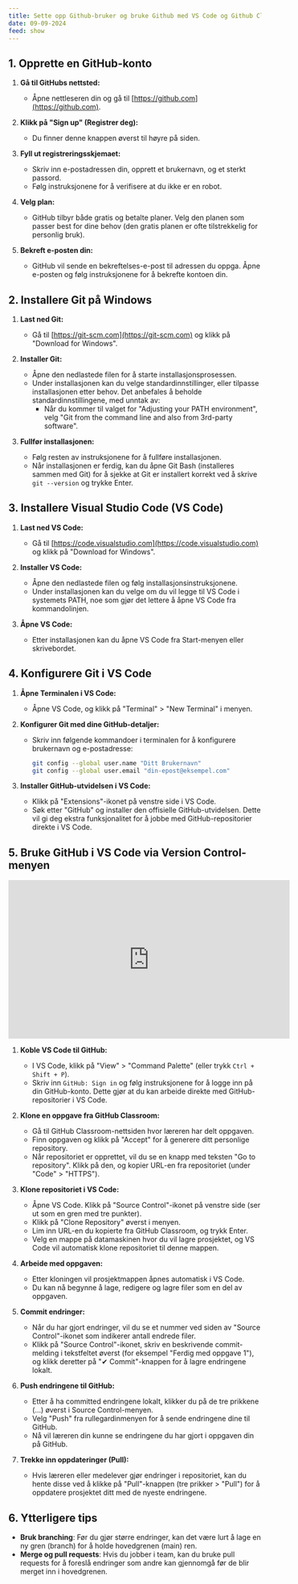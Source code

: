```yaml
---
title: Sette opp Github-bruker og bruke Github med VS Code og Github Classroom
date: 09-09-2024
feed: show
---
```


## 1. Opprette en GitHub-konto
1. **Gå til GitHubs nettsted:**
   - Åpne nettleseren din og gå til [https://github.com](https://github.com).

2. **Klikk på "Sign up" (Registrer deg):**
   - Du finner denne knappen øverst til høyre på siden.

3. **Fyll ut registreringsskjemaet:**
   - Skriv inn e-postadressen din, opprett et brukernavn, og et sterkt passord.
   - Følg instruksjonene for å verifisere at du ikke er en robot.

4. **Velg plan:**
   - GitHub tilbyr både gratis og betalte planer. Velg den planen som passer best for dine behov (den gratis planen er ofte tilstrekkelig for personlig bruk).

5. **Bekreft e-posten din:**
   - GitHub vil sende en bekreftelses-e-post til adressen du oppga. Åpne e-posten og følg instruksjonene for å bekrefte kontoen din.

## 2. Installere Git på Windows
1. **Last ned Git:**
   - Gå til [https://git-scm.com](https://git-scm.com) og klikk på "Download for Windows".

2. **Installer Git:**
   - Åpne den nedlastede filen for å starte installasjonsprosessen.
   - Under installasjonen kan du velge standardinnstillinger, eller tilpasse installasjonen etter behov. Det anbefales å beholde standardinnstillingene, med unntak av:
     - Når du kommer til valget for "Adjusting your PATH environment", velg "Git from the command line and also from 3rd-party software".

3. **Fullfør installasjonen:**
   - Følg resten av instruksjonene for å fullføre installasjonen.
   - Når installasjonen er ferdig, kan du åpne Git Bash (installeres sammen med Git) for å sjekke at Git er installert korrekt ved å skrive `git --version` og trykke Enter.

## 3. Installere Visual Studio Code (VS Code)
1. **Last ned VS Code:**
   - Gå til [https://code.visualstudio.com](https://code.visualstudio.com) og klikk på "Download for Windows".

2. **Installer VS Code:**
   - Åpne den nedlastede filen og følg installasjonsinstruksjonene.
   - Under installasjonen kan du velge om du vil legge til VS Code i systemets PATH, noe som gjør det lettere å åpne VS Code fra kommandolinjen.

3. **Åpne VS Code:**
   - Etter installasjonen kan du åpne VS Code fra Start-menyen eller skrivebordet.

## 4. Konfigurere Git i VS Code
1. **Åpne Terminalen i VS Code:**
   - Åpne VS Code, og klikk på "Terminal" > "New Terminal" i menyen.

2. **Konfigurer Git med dine GitHub-detaljer:**
   - Skriv inn følgende kommandoer i terminalen for å konfigurere brukernavn og e-postadresse:
     ```bash
     git config --global user.name "Ditt Brukernavn"
     git config --global user.email "din-epost@eksempel.com"
     ```

3. **Installer GitHub-utvidelsen i VS Code:**
   - Klikk på "Extensions"-ikonet på venstre side i VS Code.
   - Søk etter "GitHub" og installer den offisielle GitHub-utvidelsen. Dette vil gi deg ekstra funksjonalitet for å jobbe med GitHub-repositorier direkte i VS Code.

## 5. Bruke GitHub i VS Code via Version Control-menyen
<iframe width="560" height="315" src="https://www.youtube-nocookie.com/embed/i_23KUAEtUM?si=362WP_klYbD_LAMq" title="YouTube video player" frameborder="0" allow="accelerometer; autoplay; clipboard-write; encrypted-media; gyroscope; picture-in-picture; web-share" referrerpolicy="strict-origin-when-cross-origin" allowfullscreen></iframe>

1. **Koble VS Code til GitHub:**
   - I VS Code, klikk på "View" > "Command Palette" (eller trykk `Ctrl + Shift + P`).
   - Skriv inn `GitHub: Sign in` og følg instruksjonene for å logge inn på din GitHub-konto. Dette gjør at du kan arbeide direkte med GitHub-repositorier i VS Code.

2. **Klone en oppgave fra GitHub Classroom:**
   - Gå til GitHub Classroom-nettsiden hvor læreren har delt oppgaven.
   - Finn oppgaven og klikk på "Accept" for å generere ditt personlige repository.
   - Når repositoriet er opprettet, vil du se en knapp med teksten "Go to repository". Klikk på den, og kopier URL-en fra repositoriet (under "Code" > "HTTPS").

3. **Klone repositoriet i VS Code:**
   - Åpne VS Code. Klikk på "Source Control"-ikonet på venstre side (ser ut som en gren med tre punkter).
   - Klikk på "Clone Repository" øverst i menyen.
   - Lim inn URL-en du kopierte fra GitHub Classroom, og trykk Enter.
   - Velg en mappe på datamaskinen hvor du vil lagre prosjektet, og VS Code vil automatisk klone repositoriet til denne mappen.

4. **Arbeide med oppgaven:**
   - Etter kloningen vil prosjektmappen åpnes automatisk i VS Code.
   - Du kan nå begynne å lage, redigere og lagre filer som en del av oppgaven.

5. **Commit endringer:**
   - Når du har gjort endringer, vil du se et nummer ved siden av "Source Control"-ikonet som indikerer antall endrede filer.
   - Klikk på "Source Control"-ikonet, skriv en beskrivende commit-melding i tekstfeltet øverst (for eksempel "Ferdig med oppgave 1"), og klikk deretter på "✔ Commit"-knappen for å lagre endringene lokalt.

6. **Push endringene til GitHub:**
   - Etter å ha committed endringene lokalt, klikker du på de tre prikkene (...) øverst i Source Control-menyen.
   - Velg "Push" fra rullegardinmenyen for å sende endringene dine til GitHub.
   - Nå vil læreren din kunne se endringene du har gjort i oppgaven din på GitHub.

7. **Trekke inn oppdateringer (Pull):**
   - Hvis læreren eller medelever gjør endringer i repositoriet, kan du hente disse ved å klikke på "Pull"-knappen (tre prikker > "Pull") for å oppdatere prosjektet ditt med de nyeste endringene.

## 6. Ytterligere tips
- **Bruk branching**: Før du gjør større endringer, kan det være lurt å lage en ny gren (branch) for å holde hovedgrenen (main) ren.
- **Merge og pull requests**: Hvis du jobber i team, kan du bruke pull requests for å foreslå endringer som andre kan gjennomgå før de blir merget inn i hovedgrenen.
